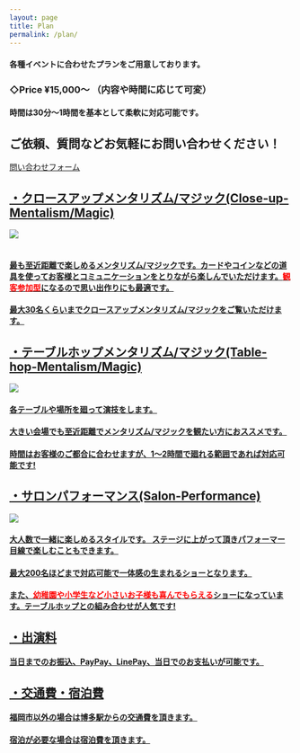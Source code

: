 ```yaml
---
layout: page
title: Plan
permalink: /plan/
---
```


#### 各種イベントに合わせたプランをご用意しております。
### **◇Price ¥15,000〜** （内容や時間に応じて可変）
#### 時間は30分〜1時間を基本として柔軟に対応可能です。
## ご依頼、質問などお気軽にお問い合わせください！
<a href="https://docs.google.com/forms/d/e/1FAIpQLSczOn9ij_jjLe-g-M388obvXedEwFoD92fltsy7Amn8VyjsVA/viewform?usp=sf_link" class="btn-animation-02" target="blank"><span>問い合わせフォーム<span>
<br>

## **・クロースアップメンタリズム/マジック(Close-up-Mentalism/Magic)**
<img class="close-up" src="../images/S__58105867_2.jpg"><br>
<br>

#### 最も至近距離で楽しめるメンタリズム/マジックです。カードやコインなどの道具を使ってお客様とコミュニケーションをとりながら楽しんでいただけます。<span style="color: red; ">観客参加型</span>になるので思い出作りにも最適です。
#### 最大30名くらいまでクロースアップメンタリズム/マジックをご覧いただけます。

## **・テーブルホップメンタリズム/マジック(Table-hop-Mentalism/Magic)**
<img class="close-up" src="../images/Tablehopimg.png">
<br>

#### 各テーブルや場所を廻って演技をします。
#### 大きい会場でも**至近距離**でメンタリズム/マジックを観たい方におススメです。
#### 時間はお客様のご都合に合わせますが、1〜2時間で廻れる範囲であれば対応可能です!

## **・サロンパフォーマンス(Salon-Performance)**
<img class="close-up2" src="../images/salon2.jpg"><br>

#### 大人数で一緒に楽しめるスタイルです。 ステージに上がって頂きパフォーマー目線で楽しむこともできます。
#### 最大200名ほどまで対応可能で一体感の生まれるショーとなります。
#### また、<span style="color: red; ">幼稚園や小学生など小さいお子様も喜んでもらえる</span>ショーになっています。テーブルホップとの組み合わせが人気です!<br>

## **・出演料**
#### 当日までのお振込、PayPay、LinePay、当日でのお支払いが可能です。

## **・交通費・宿泊費**
#### 福岡市以外の場合は博多駅からの交通費を頂きます。
#### 宿泊が必要な場合は宿泊費を頂きます。


